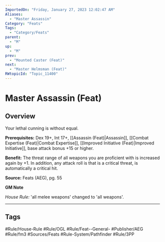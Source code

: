 ```yaml
---
ImportedOn: "Friday, January 27, 2023 12:02:47 AM"
Aliases:
  - "Master Assassin"
Category: "Feats"
Tags:
  - "Category/Feats"
parent:
  - "M"
up:
  - "M"
prev:
  - "Mounted Caster (Feat)"
next:
  - "Master Helmsman (Feat)"
RWtopicId: "Topic_11400"
---
```

# Master Assassin (Feat)
## Overview
Your lethal cunning is without equal.

**Prerequisites:** Dex 19+, Int 17+, [[Assassin (Feat)|Assassin]], [[Combat Expertise (Feat)|Combat Expertise]], [[Improved Initiative (Feat)|Improved Initiative]], base attack bonus +15 or higher.

**Benefit:** The threat range of all weapons you are proficient with is increased again by +1. In addition, any attack roll is that is a critical threat, is automatically a critical hit. 

**Source:** Feats (AEG), pg. 55

**GM Note**

*House Rule:* 'all melee weapons' changed to 'all weapons'.


---
## Tags
#Rule/House-Rule #Rule/OGL #Rule/Feat--General- #Publisher/AEG #Rule/fm3 #Sources/Feats #Rule-System/Pathfinder #Rule/3PP

